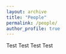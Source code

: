 ```yaml
---
layout: archive
title: "People"
permalink: /people/
author_profile: true
---
```


Test
Test
Test
Test

